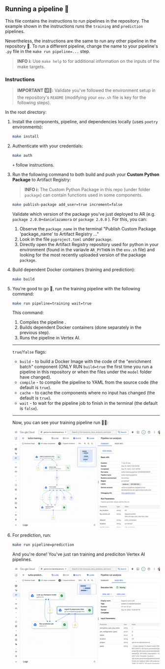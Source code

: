 ## Running a pipeline 🚀

This file contains the instructions to run pipelines in the repository. The example shown in the instructions runs the `training` and `prediction` pipelines.

Nevertheless, the instructions are the same to run any other pipeline in the repository 👀. To run a different pipeline, change the name to your pipeline's `.py` file in the `make run pipeline=...` step.

   > **INFO ℹ️:** Use `make help` to for additional information on the inputs of the make targets.

### Instructions

   > **IMPORTANT 1️⃣🚨:** Validate you've followed the environment setup in the repository's `README` (modifying your `env.sh` file is key for the following steps).

In the root directory:

1. Install the components, pipeline, and dependencies locally (uses `poetry` environments):
    ```bash
    make install 
    ```
1. Authenticate with your credentials:
    ```bash
    make auth 
    ```
    `+` follow instructions.

1. Run the following command to both build and push your **Custom Python Package** to Artifact Registry:
    > **INFO ℹ️:** The Custom Python Package in this repo (under folder `package`) can contain functions used in some components.
    ```bash
    make publish-package add_user=true increment=false
    ```
    Validate which version of the package you've just deployed to AR (e.g. `package 2.0.0+danielazamora` or `package 2.0.0` ). For this, you can:

    1. Observe the `package_name` in the terminal "Publish Custom Package 'package_name' to Artifact Registry ..."  
    1. Look in the file `pyproject.toml` under `package`.    
    1. Directly open the Artifact Registry repository used for python in your environment (found in the variavle `AR_PYTHON` in the `env.sh` file) and looking for the most recently uploaded version of the package `package`.

1. Build dependent Docker containers (training and prediction):
    ```bash
    make build
    ```

1. You're good to go 🚀, run the training pipeline with the following command:
    ```bash
    make run pipeline=training wait=true
    ```
    This command:
    1. Compiles the pipeline .
    1. Builds dependent Docker containers (done separately in the previous step).
    1. Runs the pipeline in Vertex AI.  
    
    ----------------------
    `true`/`false` flags:
    - `build` - to build a Docker Image with the code of the "enrichment batch" component (ONLY RUN `build=true` the first time you run a pipeline in this repository or when the files under the `model` folder have changed).
    - `compile` - to compile the pipeline to YAML from the source code (the default is `true`).
    - `cache` - to cache the components where no input has changed (the default is `true`).
    - `wait` - to wait for the pipeline job to finish in the terminal (the default is `false`).
    ----------------------
    
    Now, you can see your training pipeline run 🎉🎉:

    ![alt text](images/training.png)

1. For prediction, run:
    ```bash
    make run pipeline=prediction
    ```
    And you're done! You've just ran training and prediciton Vertex AI pipelines.
    
    ![alt text](images/prediction.png)





